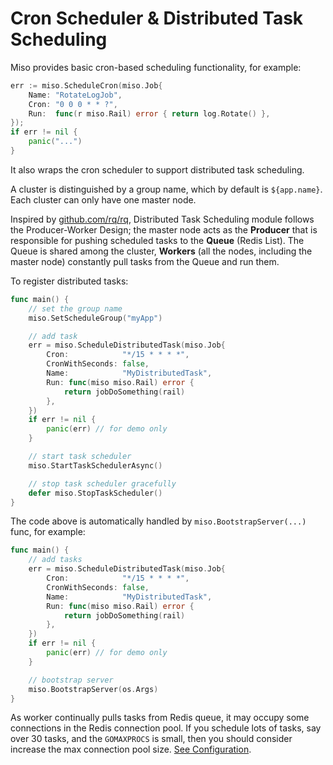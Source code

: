 # Cron Scheduler & Distributed Task Scheduling

Miso provides basic cron-based scheduling functionality, for example:

```go
err := miso.ScheduleCron(miso.Job{
    Name: "RotateLogJob",
    Cron: "0 0 0 * * ?",
    Run:  func(r miso.Rail) error { return log.Rotate() },
});
if err != nil {
    panic("...")
}
```

It also wraps the cron scheduler to support distributed task scheduling.

A cluster is distinguished by a group name, which by default is `${app.name}`. Each cluster can only have one master node.

Inspired by [github.com/rq/rq](https://github.com/rq/rq), Distributed Task Scheduling module follows the Producer-Worker Design; the master node acts as the **Producer** that is responsible for pushing scheduled tasks to the **Queue** (Redis List). The Queue is shared among the cluster, **Workers** (all the nodes, including the master node) constantly pull tasks from the Queue and run them.

To register distributed tasks:

```go
func main() {
    // set the group name
    miso.SetScheduleGroup("myApp")

    // add task
    err = miso.ScheduleDistributedTask(miso.Job{
        Cron:            "*/15 * * * *",
        CronWithSeconds: false,
        Name:            "MyDistributedTask",
        Run: func(miso miso.Rail) error {
            return jobDoSomething(rail)
        },
    })
    if err != nil {
        panic(err) // for demo only
    }

    // start task scheduler
    miso.StartTaskSchedulerAsync()

    // stop task scheduler gracefully
    defer miso.StopTaskScheduler()
}
```

The code above is automatically handled by `miso.BootstrapServer(...)` func, for example:

```go
func main() {
    // add tasks
    err = miso.ScheduleDistributedTask(miso.Job{
        Cron:            "*/15 * * * *",
        CronWithSeconds: false,
        Name:            "MyDistributedTask",
        Run: func(miso miso.Rail) error {
            return jobDoSomething(rail)
        },
    })
    if err != nil {
        panic(err) // for demo only
    }

    // bootstrap server
    miso.BootstrapServer(os.Args)
}
```

As worker continually pulls tasks from Redis queue, it may occupy some connections in the Redis connection pool. If you schedule lots of tasks, say over 30 tasks, and the `GOMAXPROCS` is small, then you should consider increase the max connection pool size. [See Configuration](./config.md).
